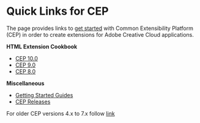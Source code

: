 Quick Links for CEP 
==============
The page provides links to [get started](https://github.com/Adobe-CEP/Getting-Started-guides) with Common Extensibility Platform (CEP) in order to create extensions for Adobe Creative Cloud applications. 

**HTML Extension Cookbook**
* [CEP 10.0](https://github.com/Adobe-CEP/CEP-Resources/blob/master/CEP_10.x/Documentation/CEP%2010.0%20HTML%20Extension%20Cookbook.md)
* [CEP 9.0](https://github.com/Adobe-CEP/CEP-Resources/blob/master/CEP_9.x/Documentation/CEP%209.0%20HTML%20Extension%20Cookbook.md)
* [CEP 8.0](https://github.com/Adobe-CEP/CEP-Resources/blob/master/CEP_8.x/Documentation/CEP%208.0%20HTML%20Extension%20Cookbook.md)

**Miscellaneous**
* [Getting Started Guides](https://github.com/Adobe-CEP/Getting-Started-guides)
* [CEP Releases](https://github.com/Adobe-CEP/CEP-Resources/releases)

For older CEP versions 4.x to 7.x follow [link](../README_ArchivedVersions.md)